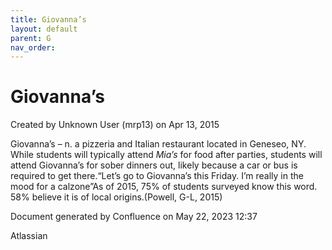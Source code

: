```yaml
---
title: Giovanna’s
layout: default
parent: G
nav_order:
---
```


# Giovanna’s

Created by  Unknown User (mrp13) on Apr 13, 2015

Giovanna’s – n. a pizzeria and Italian restaurant located in Geneseo, NY. While students will typically attend *Mia’s* for food after parties, students will attend Giovanna’s for sober dinners out, likely because a car or bus is required to get there.“Let’s go to Giovanna’s this Friday. I’m really in the mood for a calzone”As of 2015, 75% of students surveyed know this word. 58% believe it is of local origins.(Powell, G-L, 2015)

Document generated by Confluence on May 22, 2023 12:37

Atlassian
